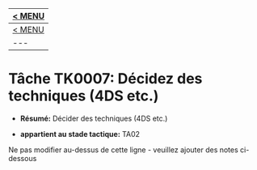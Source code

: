 |[< MENU](../../README.md)|
|---|
|[< MENU](../README.md)|
|---|
# Tâche TK0007: Décidez des techniques (4DS etc.)

* **Résumé:** Décider des techniques (4DS etc.)

* **appartient au stade tactique:** TA02

Ne pas modifier au-dessus de cette ligne - veuillez ajouter des notes ci-dessous